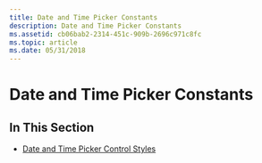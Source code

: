 ```yaml
---
title: Date and Time Picker Constants
description: Date and Time Picker Constants
ms.assetid: cb06bab2-2314-451c-909b-2696c971c8fc
ms.topic: article
ms.date: 05/31/2018
---
```


# Date and Time Picker Constants

## In This Section

-   [Date and Time Picker Control Styles](date-and-time-picker-control-styles.md)

 

 




